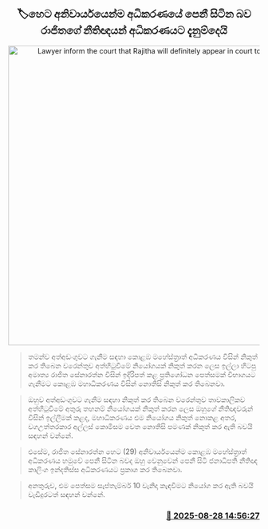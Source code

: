 <p align='center'><b><h2 align='center' title='Lawyer inform the court that Rajitha will definitely appear in court tomorrow'>🏷හෙට අනිවාර්යයෙන්ම අධිකරණයේ පෙනී සිටින බව රාජිතගේ නීතිඥයන් අධිකරණයට දැනුම්දෙයි</h2></b></p>
<p align='center'><img src='https://helakuru.sgp1.cdn.digitaloceanspaces.com/esana/images/lib/rajitha-senarathne.jpg' width='600' alt='Lawyer inform the court that Rajitha will definitely appear in court tomorrow'></p>

> තමන්ව අත්අඩංගුවට ගැනීම සඳහා කොළඹ මහේස්ත්‍රාත් අධිකරණය විසින් නිකුත් කර තිබෙන වරෙන්තුව අත්හිටුවීමේ නියෝගයක් නිකුත් කරන ලෙස ඉල්ලා හිටපු අමාත්‍ය රාජිත සේනාරත්න විසින් ඉදිරිපත් කළ ප්‍රතිශෝධන පෙත්සමක් විභාගයට ගැනීමට කොළඹ මහාධිකරණය විසින් නොතීසි නිකුත් කර තිබෙනවා.

> ඔහුව අත්අඩංගුවට ගැනීම සඳහා නිකුත් කර තිබෙන වරෙන්තුව තාවකාලිකව අත්හිටුවීමේ අතුරු තහනම් නියෝගයක් නිකුත් කරන ලෙස ඔහුගේ නීතිඥවරුන් විසින් ඉල්ලීමක් කළද, මහාධිකරණය එම නියෝගය නිකුත් නොකළ අතර, වගඋත්තරකාර අල්ලස් කොමිසම වෙත නොතීසි පමණක් නිකුත් කර ඇති බවයි සඳහන් වන්නේ.

> එසේම, රාජිත සේනාරත්න හෙට (29) අනිවාර්යයෙන්ම කොළඹ මහේස්ත්‍රාත් අධිකරණය හමුවේ පෙනී සිටින බවද ඔහු වෙනුවෙන් පෙනී සිටි ජනාධිපති නීතිඥ කාලිංග ඉන්දතිස්ස අධිකරණයට ප්‍රකාශ කර තිබෙනවා.

> අනතුරුව, එම පෙත්සම සැප්තැම්බර් 10 වැනිදා කැඳවීමට නියෝග කර ඇති බවයි වැඩිදුරටත් සඳහන් වන්නේ.



<h3 align='right'><a href='https://www.helakuru.lk/esana/p/113155/'>📅 2025-08-28 14:56:27</a></h3>
